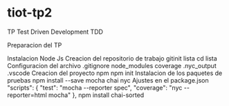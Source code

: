 # tiot-tp2
TP Test Driven Development TDD
 
Preparacion del TP
 
Instalacion Node Js
Creacion del repositorio de trabajo
   gitinit lista
   cd lista
Configuracion del archivo .gitignore
   node_modules
   coverage
   .nyc_output
   .vscode
Creacion del proyecto npm
   npm init
Instalacion de los paquetes de pruebas
   npm install --save mocha chai nyc
Ajustes en el package.json
   "scripts": {
       "test": "mocha --reporter spec",
       "coverage": "nyc --reporter=html mocha"
   },
npm install chai-sorted
